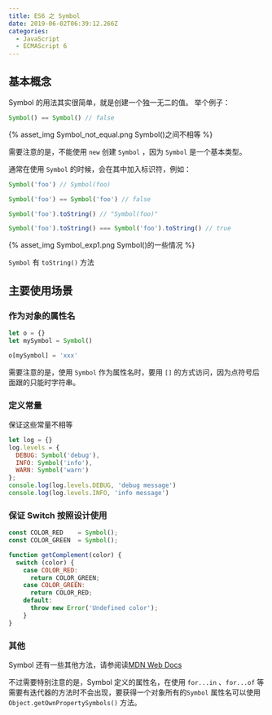 ```yaml
---
title: ES6 之 Symbol
date: 2019-06-02T06:39:12.266Z
categories: 
  - JavaScript
  - ECMAScript 6
---
```


## 基本概念
Symbol 的用法其实很简单，就是创建一个独一无二的值。
举个例子：
```js
Symbol() == Symbol() // false
```
{% asset_img Symbol_not_equal.png Symbol()之间不相等 %}

需要注意的是，不能使用 `new` 创建 `Symbol` ，因为 `Symbol` 是一个基本类型。

通常在使用 `Symbol` 的时候，会在其中加入标识符，例如：

```js
Symbol('foo') // Symbol(foo)

Symbol('foo') == Symbol('foo') // false

Symbol('foo').toString() // "Symbol(foo)"

Symbol('foo').toString() === Symbol('foo').toString() // true

```
{% asset_img Symbol_exp1.png Symbol()的一些情况 %}

`Symbol` 有 `toString()` 方法

## 主要使用场景
### 作为对象的属性名
```js
let o = {}
let mySymbol = Symbol()

o[mySymbol] = 'xxx'

```
需要注意的是，使用 `Symbol` 作为属性名时，要用 `[]` 的方式访问，因为点符号后面跟的只能时字符串。

### 定义常量
保证这些常量不相等
```js
let log = {}
log.levels = {
  DEBUG: Symbol('debug'),
  INFO: Symbol('info'),
  WARN: Symbol('warn')
};
console.log(log.levels.DEBUG, 'debug message')
console.log(log.levels.INFO, 'info message')

```

### 保证 Switch 按照设计使用

```js
const COLOR_RED    = Symbol();
const COLOR_GREEN  = Symbol();

function getComplement(color) {
  switch (color) {
    case COLOR_RED:
      return COLOR_GREEN;
    case COLOR_GREEN:
      return COLOR_RED;
    default:
      throw new Error('Undefined color');
    }
}
```

### 其他
Symbol 还有一些其他方法，请参阅读[MDN Web Docs](https://developer.mozilla.org/zh-CN/docs/Web/JavaScript/Reference/Global_Objects/Symbol)

不过需要特别注意的是，Symbol 定义的属性名，在使用 `for...in` 、`for...of` 等需要有迭代器的方法时不会出现，要获得一个对象所有的`Symbol` 属性名可以使用 `Object.getOwnPropertySymbols()` 方法。




